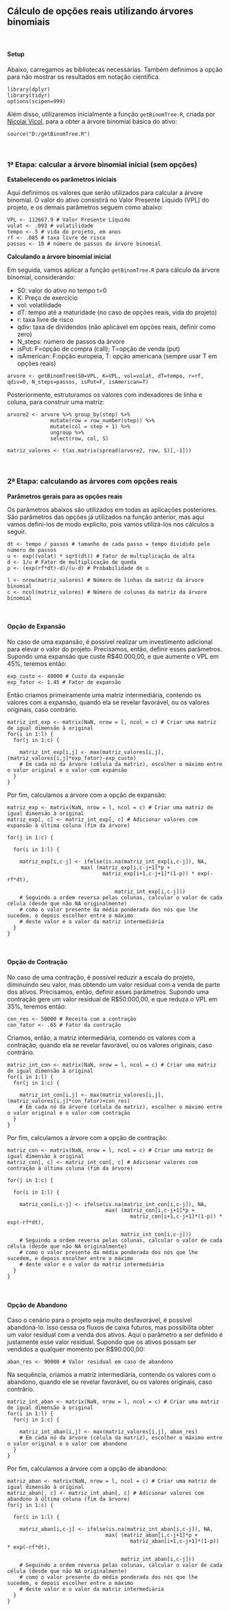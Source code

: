 ## Cálculo de opções reais utilizando árvores binomiais

<br>

#### **Setup**

Abaixo, carregamos as bibliotecas necessárias. Também definimos a opção
para não mostrar os resultados em notação científica.

    library(dplyr)
    library(tidyr)
    options(scipen=999)

Além disso, utilizaremos inicialmente a função `getBinomTree.R`, criada
por [Nicolai
Vicol](https://github.com/nicolaivicol/binomial-tree-options-R), para a
obter a árvore binomial básica do ativo:

    source("D:/getBinomTree.R")

<br>

### **1ª Etapa: calcular a árvore binomial inicial (sem opções)**

**Estabelecendo os parâmetros iniciais**

Aqui definimos os valores que serão utilizados para calcular a árvore
binomial. O valor do ativo consistirá no Valor Presente Líquido (VPL) do
projeto, e os demais parâmetros seguem como abaixo:

    VPL <- 112667.9 # Valor Presente Líquido
    volat <- .093 # volatilidade
    tempo <- 5 # vida do projeto, em anos
    rf <- .085 # taxa livre de risco
    passos <- 10 # número de passos da árvore binomial

**Calculando a árvore binomial inicial**

Em seguida, vamos aplicar a função `getBinomTree.R` para cálculo da
árvore binomial, considerando:

-   S0: valor do ativo no tempo t=0
-   K: Preço de exercício
-   vol: volatilidade
-   dT: tempo até a maturidade (no caso de opções reais, vida do
    projeto)
-   r: taxa livre de risco
-   qdiv: taxa de dividendos (não aplicável em opções reais, definir
    como zero)
-   N\_steps: número de passos da árvore
-   isPut: F=opção de compra (call); T=opção de venda (put)
-   isAmerican: F:opção europeia, T: opção americana (sempre usar T em
    opções reais)

<!-- -->

    arvore <- getBinomTree(S0=VPL, K=VPL, vol=volat, dT=tempo, r=rf, qdiv=0, N_steps=passos, isPut=F, isAmerican=T)

Posteriormente, estruturamos os valores com indexadores de linha e
coluna, para construir uma matriz:

    arvore2 <- arvore %>% group_by(step) %>% 
                  mutate(row = row_number(step)) %>%
                  mutate(col = step + 1) %>%
                  ungroup %>%
                  select(row, col, S)

    matriz_valores <- t(as.matrix(spread(arvore2, row, S)[,-1]))

<br>

### **2ª Etapa: calculando as árvores com opções reais**

**Parâmetros gerais para as opções reais**

Os parâmetros abaixos são utilizados em todas as aplicações posteriores.
São parâmetros das opções já utilizados na função anterior, mas aqui
vamos defini-los de modo explícito, pois vamos utilizá-los nos cálculos
a seguir.

    dt <- tempo / passos # tamanho de cada passo = tempo dividido pelo número de passos
    u <- exp((volat) * sqrt(dt)) # Fator de multiplicação de alta
    d <- 1/u # Fator de multiplicação de queda
    p <- (exp(rf*dt)-d)/(u-d) # Probabilidade de u

    l <- nrow(matriz_valores) # Número de linhas da matriz da árvore binomial
    c <- ncol(matriz_valores) # Número de colunas da matriz da árvore binomial

<br>

#### **Opção de Expansão**

No caso de uma expansão, é possível realizar um investimento adicional
para elevar o valor do projeto. Precisamos, então, definir esses
parâmetros. Supondo uma expansão que custe R$40.000,00, e que aumente o
VPL em 45%, teremos então:

    exp_custo <- 40000 # Custo da expansão
    exp_fator <- 1.45 # Fator de expansão

Então criamos primeiramente uma matriz intermediária, contendo os
valores com a expansão, quando ela se revelar favorável, ou os valores
originais, caso contrário.

    matriz_int_exp <- matrix(NaN, nrow = l, ncol = c) # Criar uma matriz de igual dimensão à original
    for(i in 1:l) {
      for(j in 1:c) {
        
        matriz_int_exp[i,j] <- max(matriz_valores[i,j], (matriz_valores[i,j]*exp_fator)-exp_custo)
        # Em cada nó da árvore (célula da matriz), escolher o máximo entre o valor original e o valor com expansão
      }
    }

Por fim, calculamos a árvore com a opção de expansão:

    matriz_exp <- matrix(NaN, nrow = l, ncol = c) # Criar uma matriz de igual dimensão à original
    matriz_exp[, c] <- matriz_int_exp[, c] # Adicionar valores com expansão à última coluna (fim da árvore)

    for(j in 1:c) {
      
      for(i in 1:l) {
        
        matriz_exp[i,c-j] <- ifelse(is.na(matriz_int_exp[i,c-j]), NA,
                            max( (matriz_exp[i,c-j+1]*p + 
                                   matriz_exp[i+1,c-j+1]*(1-p)) * exp(-rf*dt),
                                        
                                       matriz_int_exp[i,c-j]))
        # Seguindo a ordem reversa pelas colunas, calcular o valor de cada célula (desde que não NA originalmente)
        # como o valor presente da média ponderada dos nós que lhe sucedem, e depois escolher entre o máximo
        # deste valor e o valor da matriz intermediária
      }
    }

<br>

#### **Opção de Contração**

No caso de uma contração, é possível reduzir a escala do projeto,
diminuindo seu valor, mas obtendo um valor residual com a venda de parte
dos ativos. Precisamos, então, definir esses parâmetros. Supondo uma
contração gere um valor residual de R$50.000,00, e que reduza o VPL em
35%, teremos então:

    con_res <- 50000 # Receita com a contração
    con_fator <- .65 # Fator da contração

Criamos, então, a matriz intermediária, contendo os valores com a
contração, quando ela se revelar favorável, ou os valores originais,
caso contrário.

    matriz_int_con <- matrix(NaN, nrow = l, ncol = c) # Criar uma matriz de igual dimensão à original
    for(i in 1:l) {
      for(j in 1:c) {
        
        matriz_int_con[i,j] <- max(matriz_valores[i,j], (matriz_valores[i,j]*con_fator)+con_res)
        # Em cada nó da árvore (célula da matriz), escolher o máximo entre o valor original e o valor com contração
      }
    }

Por fim, calculamos a árvore com a opção de contração:

    matriz_con <- matrix(NaN, nrow = l, ncol = c) # Criar uma matriz de igual dimensão à original
    matriz_con[, c] <- matriz_int_con[, c] # Adicionar valores com contração à última coluna (fim da árvore)

    for(j in 1:c) {
      
      for(i in 1:l) {
        
        matriz_con[i,c-j] <- ifelse(is.na(matriz_int_con[i,c-j]), NA,
                                    max( (matriz_con[i,c-j+1]*p + 
                                            matriz_con[i+1,c-j+1]*(1-p)) * exp(-rf*dt),
                                         
                                         matriz_int_con[i,c-j]))
        # Seguindo a ordem reversa pelas colunas, calcular o valor de cada célula (desde que não NA originalmente)
        # como o valor presente da média ponderada dos nós que lhe sucedem, e depois escolher entre o máximo
        # deste valor e o valor da matriz intermediária
      }
    }

<br>

#### **Opção de Abandono**

Caso o cenário para o projeto seja muito desfavorável, é possível
abandoná-lo. Isso cessa os fluxos de caixa futuros, mas possibilita
obter um valor residual com a venda dos ativos. Aqui o parâmetro a ser
definido é justamente esse valor residual. Supondo que os ativos possam
ser vendidos a qualquer momento por R$90.000,00:

    aban_res <- 90000 # Valor residual em caso de abandono

Na sequência, criamos a matriz intermediária, contendo os valores com o
abandono, quando ele se revelar favorável, ou os valores originais, caso
contrário.

    matriz_int_aban <- matrix(NaN, nrow = l, ncol = c) # Criar uma matriz de igual dimensão à original
    for(i in 1:l) {
      for(j in 1:c) {
        
        matriz_int_aban[i,j] <- max(matriz_valores[i,j], aban_res)
        # Em cada nó da árvore (célula da matriz), escolher o máximo entre o valor original e o valor com abandono
      }
    }

Por fim, calculamos a árvore com a opção de abandono:

    matriz_aban <- matrix(NaN, nrow = l, ncol = c) # Criar uma matriz de igual dimensão à original
    matriz_aban[, c] <- matriz_int_aban[, c] # Adicionar valores com abandono à última coluna (fim da árvore)
    for(j in 1:c) {
      
      for(i in 1:l) {
        
        matriz_aban[i,c-j] <- ifelse(is.na(matriz_int_aban[i,c-j]), NA,
                                    max( (matriz_aban[i,c-j+1]*p + 
                                            matriz_aban[i+1,c-j+1]*(1-p)) * exp(-rf*dt),
                                         
                                         matriz_int_aban[i,c-j]))
        # Seguindo a ordem reversa pelas colunas, calcular o valor de cada célula (desde que não NA originalmente)
        # como o valor presente da média ponderada dos nós que lhe sucedem, e depois escolher entre o máximo
        # deste valor e o valor da matriz intermediária
      }
    }
